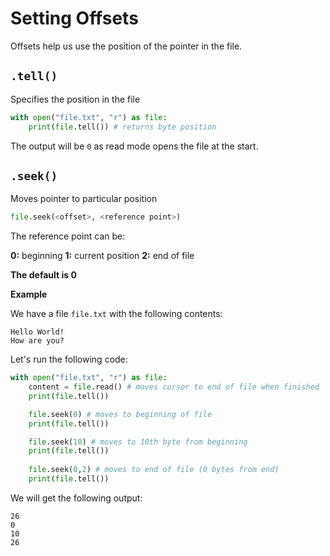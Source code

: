 # Setting Offsets

Offsets help us use the position of the pointer in the file.

## `.tell()`

Specifies the position in the file

```python
with open("file.txt", "r") as file:
	print(file.tell()) # returns byte position
```

The output will be `0` as read mode opens the file at the start.

## `.seek()`

Moves pointer to particular position

```python
file.seek(<offset>, <reference point>)
```

The reference point can be:

**0:** beginning
**1:** current position
**2:** end of file

**The default is 0**

**Example**

We have a file `file.txt` with the following contents:

```
Hello World!
How are you?
```

Let's run the following code:

```python
with open("file.txt", "r") as file:
    content = file.read() # moves cursor to end of file when finished
    print(file.tell())

    file.seek(0) # moves to beginning of file
    print(file.tell())

    file.seek(10) # moves to 10th byte from beginning
    print(file.tell())
    
    file.seek(0,2) # moves to end of file (0 bytes from end)
    print(file.tell())
```

We will get the following output:

```
26
0
10
26
```

